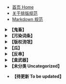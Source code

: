 - [首页 Home](README.md)
- [关于排版规范](关于排版规范.md)
- [Markdown 规范](Markdown.md)

<details>
<summary><strong>【鬼畜】</strong></summary>

- [林鸽不是鸽 的动态](docs/林鸽不是鸽%20的动态.md)

</details>

<details>
<summary><strong>【污染词条】</strong></summary>

- [词条「逐火之旅」被鸣系 UP 污染事件](docs/词条「逐火之旅」被鸣系%20UP%20污染事件.md)
- [「逐火之旅」是什么？](docs/「逐火之旅」是什么？.md)
- [事态可能比预想的更严峻，警惕针对米哈游相关词条的系统性污染（炸 tag）行为.md](docs/事态可能比预想的更严峻，警惕针对米哈游相关词条的系统性污染（炸%20tag）行为.md)

</details>

<details>
<summary><strong>【版权流氓】</strong></summary>

- [切一个外网的瓜](docs/切一个外网的瓜.md)

</details>

<details>
<summary><strong>【瓜】</strong></summary>

- [库洛员工对蓝原哈气并拐米](docs/库洛员工对蓝原哈气并拐米.md)
- [日本鸣潮 KOL 开小号黑《原神》被抓包](docs/日本鸣潮%20KOL%20开小号黑《原神》被抓包.md)

</details>

<details>
<summary><strong>【反串】</strong></summary>

- [记录串子：互联网豆蒸，真的至于这样吗？](docs/记录串子：互联网豆蒸，真的至于这样吗？.md)

</details>

<details>
<summary><strong>【盒武器】</strong></summary>

- [请停止违法行为](docs/请停止违法行为.md)

</details>

<details>
<summary><strong>【未分类 Uncategorized】</strong></summary>

- [「阿尔托莉雅·潘德拉贡」百度百科词条修改事件一览](docs/「阿尔托莉雅·潘德拉贡」百度百科词条修改事件一览.md)
- [「星穹餐车茶话会」直播间封禁事件](docs/「星穹餐车茶话会」直播间封禁事件.md)
- [20250408-1 忆庭观察室](docs/20250408-1%20忆庭观察室.md)
- [20250513 串子又开始了](docs/20250513%20串子又开始了.md)
- [kl 是真的相思了](docs/kl%20是真的相思了.md)
- [What about “Keyun Road Spirit”](docs/What%20about%20“Keyun%20Road%20Spirit”.md)
- [不愧是朴博哲库狗，继承了偷国传统](docs/不愧是朴博哲库狗，继承了偷国传统.md)
- [从没见过这么纯的](docs/从没见过这么纯的.md)
- [关于某个商稿画师](docs/关于某个商稿画师.md)
- [流光忆庭：阿尔托莉雅百度词条修改事件始末梳理](docs/流光忆庭：阿尔托莉雅百度词条修改事件始末梳理.md)
- [米八事件总结](docs/米八事件总结.md)
- [米哈游玩家被造谣刑事犯罪喽](docs/米哈游玩家被造谣刑事犯罪喽.md)
- [鸣式的 IP 价值比小明本身还高](docs/鸣式的%20IP%20价值比小明本身还高.md)
- [送给我最爱的鸣潮](docs/送给我最爱的鸣潮.md)
- [太贴切了](docs/太贴切了.md)
- [原神玩家拒绝入坑鸣潮之后，被举报到封号](docs/原神玩家拒绝入坑鸣潮之后，被举报到封号.md)
- [疑似串子或镍币人 Suspected flamebaiter](docs/疑似串子或镍币人%20Suspected%20flamebaiter.md)
- [尘白深陷偷皮肤风波？自导自演还是确有其事？](docs/尘白深陷偷皮肤风波？自导自演还是确有其事？.md)

</details>

- **【待更新 To be updated】**




